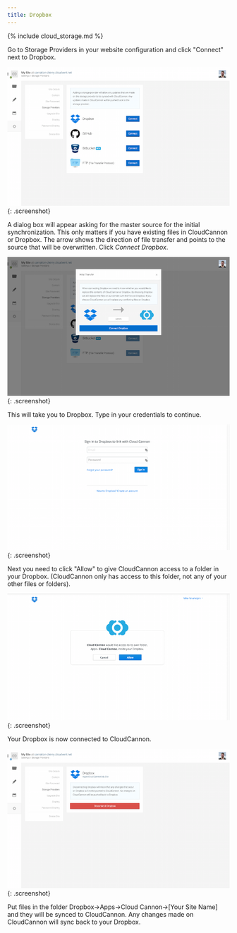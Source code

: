 ```yaml
---
title: Dropbox
---
```

{% include cloud_storage.md %}

Go to Storage Providers in your website configuration and click "Connect" next to Dropbox.

![Storage Providers](/img/cloud_storage/dropbox/1.png){: .screenshot}

A dialog box will appear asking for the master source for the initial synchronization. This only matters if you have existing files in CloudCannon or Dropbox. The arrow shows the direction of file transfer and points to the source that will be overwritten. Click *Connect Dropbox*.

![Inital Transfer](/img/cloud_storage/dropbox/2.png){: .screenshot}

This will take you to Dropbox. Type in your credentials to continue.

![Dropbox credentials](/img/cloud_storage/dropbox/3.png){: .screenshot}

Next you need to click "Allow" to give CloudCannon access to a folder in your Dropbox. (CloudCannon only has access to this folder, not any of your other files or folders).

![Allow](/img/cloud_storage/dropbox/4.png){: .screenshot}

Your Dropbox is now connected to CloudCannon.

![Connected](/img/cloud_storage/dropbox/5.png){: .screenshot}

Put files in the folder Dropbox->Apps->Cloud Cannon->[Your Site Name] and they will be synced to CloudCannon. Any changes made on CloudCannon will sync back to your Dropbox.

